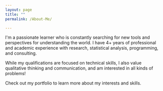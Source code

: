 ```yaml
---
layout: page
title: ""
permalink: /About-Me/

---
```

I'm a passionate learner who is constantly searching for new tools and perspectives for understanding the world. I have 4+ years of professional and academic experience with research, statistical analysis, programming, and consulting. 

While my qualifications are focused on technical skills, I also value qualitative thinking and communication, and am interested in all kinds of problems!

Check out my portfolio to learn more about my interests and skills.
